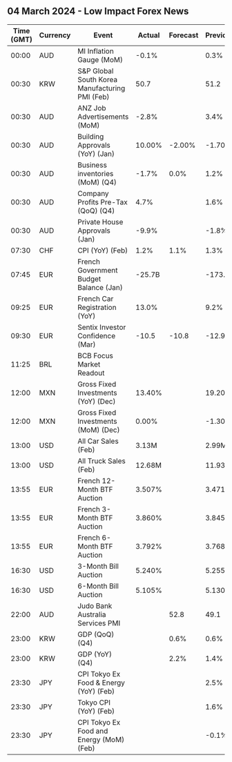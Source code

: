 ## 04 March 2024 - Low Impact Forex News

| Time (GMT) | Currency | Event | Actual | Forecast | Previous |
|------|----------|-------|--------|----------|----------|
| 00:00 | AUD | MI Inflation Gauge (MoM) | -0.1% |  | 0.3% |
| 00:30 | KRW | S&P Global South Korea Manufacturing PMI (Feb) | 50.7 |  | 51.2 |
| 00:30 | AUD | ANZ Job Advertisements (MoM) | -2.8% |  | 3.4% |
| 00:30 | AUD | Building Approvals (YoY) (Jan) | 10.00% | -2.00% | -1.70% |
| 00:30 | AUD | Business inventories (MoM) (Q4) | -1.7% | 0.0% | 1.2% |
| 00:30 | AUD | Company Profits Pre-Tax (QoQ) (Q4) | 4.7% |  | 1.6% |
| 00:30 | AUD | Private House Approvals (Jan) | -9.9% |  | -1.8% |
| 07:30 | CHF | CPI (YoY) (Feb) | 1.2% | 1.1% | 1.3% |
| 07:45 | EUR | French Government Budget Balance (Jan) | -25.7B |  | -173.3B |
| 09:25 | EUR | French Car Registration (YoY) | 13.0% |  | 9.2% |
| 09:30 | EUR | Sentix Investor Confidence (Mar) | -10.5 | -10.8 | -12.9 |
| 11:25 | BRL | BCB Focus Market Readout |  |  |  |
| 12:00 | MXN | Gross Fixed Investments (YoY) (Dec) | 13.40% |  | 19.20% |
| 12:00 | MXN | Gross Fixed Investments (MoM) (Dec) | 0.00% |  | -1.30% |
| 13:00 | USD | All Car Sales (Feb) | 3.13M |  | 2.99M |
| 13:00 | USD | All Truck Sales (Feb) | 12.68M |  | 11.93M |
| 13:55 | EUR | French 12-Month BTF Auction | 3.507% |  | 3.471% |
| 13:55 | EUR | French 3-Month BTF Auction | 3.860% |  | 3.845% |
| 13:55 | EUR | French 6-Month BTF Auction | 3.792% |  | 3.768% |
| 16:30 | USD | 3-Month Bill Auction | 5.240% |  | 5.255% |
| 16:30 | USD | 6-Month Bill Auction | 5.105% |  | 5.130% |
| 22:00 | AUD | Judo Bank Australia Services PMI |  | 52.8 | 49.1 |
| 23:00 | KRW | GDP (QoQ) (Q4) |  | 0.6% | 0.6% |
| 23:00 | KRW | GDP (YoY) (Q4) |  | 2.2% | 1.4% |
| 23:30 | JPY | CPI Tokyo Ex Food & Energy (YoY) (Feb) |  |  | 2.5% |
| 23:30 | JPY | Tokyo CPI (YoY) (Feb) |  |  | 1.6% |
| 23:30 | JPY | CPI Tokyo Ex Food and Energy (MoM) (Feb) |  |  | -0.1% |
